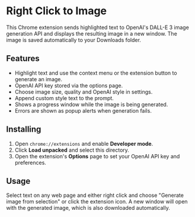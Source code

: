 # Right Click to Image

This Chrome extension sends highlighted text to OpenAI's DALL-E 3 image
generation API and displays the resulting image in a new window. The image is
saved automatically to your Downloads folder.

## Features

- Highlight text and use the context menu or the extension button to generate an image.
- OpenAI API key stored via the options page.
- Choose image size, quality and OpenAI style in settings.
- Append custom style text to the prompt.
- Shows a progress window while the image is being generated.
- Errors are shown as popup alerts when generation fails.


## Installing

1. Open `chrome://extensions` and enable **Developer mode**.
2. Click **Load unpacked** and select this directory.
3. Open the extension's **Options** page to set your OpenAI API key and preferences.

## Usage

Select text on any web page and either right click and choose
"Generate image from selection" or click the extension icon. A new window will
open with the generated image, which is also downloaded automatically.
